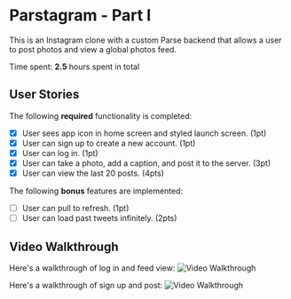 # Parstagram - Part I

This is an Instagram clone with a custom Parse backend that allows a user to post photos and view a global photos feed.

Time spent: **2.5** hours spent in total

## User Stories

The following **required** functionality is completed:

- [x] User sees app icon in home screen and styled launch screen. (1pt)
- [x] User can sign up to create a new account. (1pt)
- [x] User can log in. (1pt)
- [x] User can take a photo, add a caption, and post it to the server. (3pt)
- [x] User can view the last 20 posts. (4pts)

The following **bonus** features are implemented:

- [ ] User can pull to refresh. (1pt)
- [ ] User can load past tweets infinitely. (2pts)

## Video Walkthrough

Here's a walkthrough of log in and feed view:
<img src='http://g.recordit.co/cO042HlnPy.gif' title='Video Walkthrough' width='' alt='Video Walkthrough' />

Here's a walkthrough of sign up and post:
<img src='http://g.recordit.co/x8oTF3kyXJ.gif' title='Video Walkthrough' width='' alt='Video Walkthrough' />
